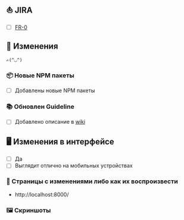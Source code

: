 <!--
Название ветки:
fr-0/<name>
(fr-0/bump-angular-to-12)

Название PR'a:
FR-0: <НАЗВАНИЕ>
FR-0,FR-1: <ОБЩЕЕ НАЗВАНИЕ> или <НАЗВАНИЕ 1>; <НАЗВАНИЕ 2>
-->

## ⛵ JIRA

-   [ ] [FR-0](https://rbkmoney.atlassian.net/browse/FR-0)

## 📑 Изменения

```
✍️(^◡^)
```

### 📦 Новые NPM пакеты

-   [ ] Добавлены новые NPM пакеты

<!-- Описание NPM пакета и возможно стоит добавить в Guidelin'ы
-   [NPM](https://www.npmjs.com/)
-->

### 📚 Обновлен Guideline

-   [ ] Добавлено описание в [wiki](https://github.com/rbkmoney/dashboard/wiki)

<!-- Ссылка и возможно коротко об изменениях
-   [Wiki](https://github.com/rbkmoney/dashboard/wiki)
-->

## 🖥️ Изменения в интерфейсе

-   [ ] Да
-   [ ] Выглядит отлично на мобильных устройствах

### 🔗 Страницы с изменениями либо как их воспроизвести

-   http://localhost:8000/

### 🖼 Скриншоты

<!--
<details>
<summary>Скриншоты</summary>

</details>
-->

<!--
- На измененные поля нужно ставить "x", для понимания что это было отредактировано.

JIRA:
- Если несколько, то нужно добавить каждый

Описание изменений:
- Например: Обновление Angular до 12 версии

Страницы с изменениями:
- Например: http://localhost:8000/invoices или диалог на http://localhost:8000/payments

Скриншоты:
- Можно просто скопировать и вставить изображение (CTRL-V)
- Шаблон для изображения: ![Название](URL)
- Если есть скриншоты которые занимаю много места, то их нужно вложить в details
-->
